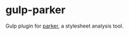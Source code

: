 # gulp-parker

Gulp plugin for [parker](https://github.com/katiefenn/parker), a stylesheet analysis tool.


